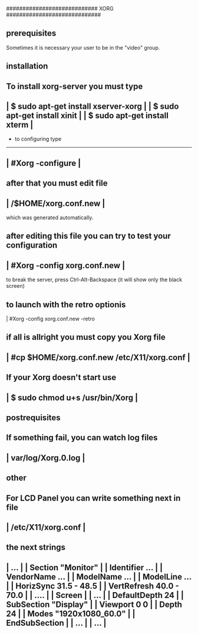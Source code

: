  ############################
 XORG
 #############################

 prerequisites
 -------------
 Sometimes it is necessary your user to be in the "video" group.
 
 installation
 ------------ 
 To install xorg-server you must type
 ------------------------------------------------------------------------
 | $ sudo apt-get install xserver-xorg					|
 | $ sudo apt-get install xinit						|
 | $ sudo apt-get install xterm						|
 ------------------------------------------------------------------------
 - to configuring type
 ------------------------------------------------------------------------
 | #Xorg -configure           						|
 ------------------------------------------------------------------------

 after that you must edit file 
 ------------------------------------------------------------------------
 | /$HOME/xorg.conf.new							|
 ------------------------------------------------------------------------
 which was generated automatically.

 after editing this file you can try to test your configuration
 ------------------------------------------------------------------------
 | #Xorg -config xorg.conf.new   					|
 ------------------------------------------------------------------------
 to break the server, press Ctrl-Alt-Backspace
 (it will show only the black screen)

  to launch with the retro optionis
 -------------------------------------------------------------------------
 | #Xorg -config xorg.conf.new -retro

 
 if all is allright you must copy you Xorg file
 ------------------------------------------------------------------------
 | #cp $HOME/xorg.conf.new /etc/X11/xorg.conf  				|
 ------------------------------------------------------------------------

 If your Xorg doesn't start use 
 --------------------------------------------------------------------
 | $ sudo chmod u+s /usr/bin/Xorg				    |
 --------------------------------------------------------------------	

 postrequisites
 --------------
 If something fail, you can watch log files
 ------------------------------------------------------------------------
 | var/log/Xorg.0.log							|
 ------------------------------------------------------------------------

 other
 -----
 For LCD Panel you can write something next in file
 ------------------------------------------------------------------------
 | /etc/X11/xorg.conf 							|
 ------------------------------------------------------------------------
 the next strings
 ------------------------------------------------------------------------
 | ...                                					|
 | Section "Monitor"                  					|
 |   Identifier ...                   					|
 |   VendorName ...                   					|
 |   ModelName  ...                   					|
 |   ModelLine  ...                   					|
 |   HorizSync  31.5 - 48.5           					|
 |   VertRefresh 40.0 - 70.0          					|
 |   ....                             					|
 | Screen                             					|
 |   ...                              					|
 |   DefaultDepth 24                  					|
 |   SubSection "Display"             					|
 |         Viewport   0 0              					|
 |         Depth      24               					|
 |         Modes      "1920x1080_60.0" 					|
 |   EndSubSection							|
 |   ...								|
 | ...									|
 ------------------------------------------------------------------------
